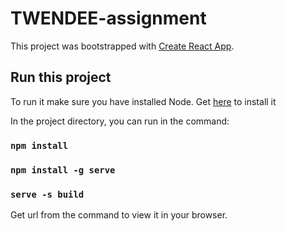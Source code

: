 # TWENDEE-assignment
This project was bootstrapped with [Create React App](https://github.com/facebook/create-react-app).

## Run this project
To run it make sure you have installed Node. Get [here](https://nodejs.org) to install it


In the project directory, you can run in the command:

### `npm install`
### `npm install -g serve`
### `serve -s build`

Get url from the command to view it in your browser.

